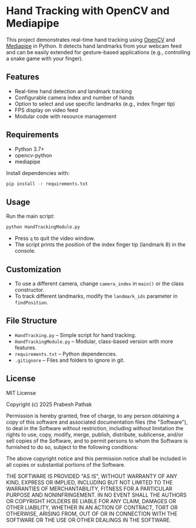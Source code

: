# Hand Tracking with OpenCV and Mediapipe

This project demonstrates real-time hand tracking using [OpenCV](https://opencv.org/) and [Mediapipe](https://mediapipe.dev/) in Python. It detects hand landmarks from your webcam feed and can be easily extended for gesture-based applications (e.g., controlling a snake game with your finger).

## Features

- Real-time hand detection and landmark tracking
- Configurable camera index and number of hands
- Option to select and use specific landmarks (e.g., index finger tip)
- FPS display on video feed
- Modular code with resource management

## Requirements

- Python 3.7+
- opencv-python
- mediapipe

Install dependencies with:

```sh
pip install -r requirements.txt
```

## Usage

Run the main script:

```sh
python HandTrackingModule.py
```

- Press `q` to quit the video window.
- The script prints the position of the index finger tip (landmark 8) in the console.

## Customization

- To use a different camera, change `camera_index` in `main()` or the class constructor.
- To track different landmarks, modify the `landmark_ids` parameter in `findPosition`.

## File Structure

- `HandTracking.py` – Simple script for hand tracking.
- `HandTrackingModule.py` – Modular, class-based version with more features.
- `requirements.txt` – Python dependencies.
- `.gitignore` – Files and folders to ignore in git.

## License

MIT License

Copyright (c) 2025 Prabesh Pathak

Permission is hereby granted, free of charge, to any person obtaining a copy
of this software and associated documentation files (the "Software"), to deal
in the Software without restriction, including without limitation the rights
to use, copy, modify, merge, publish, distribute, sublicense, and/or sell
copies of the Software, and to permit persons to whom the Software is
furnished to do so, subject to the following conditions:

The above copyright notice and this permission notice shall be included in all
copies or substantial portions of the Software.

THE SOFTWARE IS PROVIDED "AS IS", WITHOUT WARRANTY OF ANY KIND, EXPRESS OR
IMPLIED, INCLUDING BUT NOT LIMITED TO THE WARRANTIES OF MERCHANTABILITY,
FITNESS FOR A PARTICULAR PURPOSE AND NONINFRINGEMENT. IN NO EVENT SHALL THE
AUTHORS OR COPYRIGHT HOLDERS BE LIABLE FOR ANY CLAIM, DAMAGES OR OTHER
LIABILITY, WHETHER IN AN ACTION OF CONTRACT, TORT OR OTHERWISE, ARISING FROM,
OUT OF OR IN CONNECTION WITH THE SOFTWARE OR THE USE OR OTHER DEALINGS IN THE
SOFTWARE.


